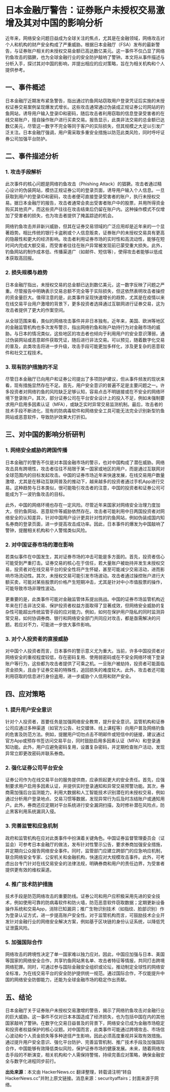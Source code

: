 # 日本金融厅警告：证券账户未授权交易激增及其对中国的影响分析

近年来，网络安全问题日益成为全球关注的焦点，尤其是在金融领域，网络攻击对个人和机构的财产安全构成了严重威胁。根据日本金融厅（FSA）发布的最新警告，与证券账户相关的未授权交易金额已高达数亿美元。这一事件不仅凸显了网络钓鱼攻击的猖獗，也为全球金融行业的安全防护敲响了警钟。本文将从事件描述与分析入手，探讨其对中国的影响，并提出相应的应对策略，旨在为相关机构和个人提供参考。

## 一、事件概述

日本金融厅近期发布紧急警告，指出通过钓鱼网站窃取用户登录凭证后实施的未授权证券交易案例呈现爆发式增长。这些攻击通常通过伪装成正规证券公司网站的钓鱼网站，诱导用户输入登录ID和密码，随后攻击者利用窃取的信息登录受害者的在线交易账户，擅自操作账户进行买卖交易。报告显示，此类非法交易的总金额已达数亿美元，尽管这一数字不完全等同于客户的实际损失，但其规模之大足以引发广泛关注。日本金融厅强调，用户需采取多重安全措施以防范此类风险，同时呼吁证券公司加强平台防护。

## 二、事件描述分析

### 1. 攻击手段解析

此次事件的核心问题是网络钓鱼攻击（Phishing Attack）的猖獗。攻击者通过精心设计的伪装网站，模仿正规证券公司的登录页面，诱导用户输入个人信息。一旦获取到用户的登录ID和密码，攻击者便可直接登录受害者的账户，执行未授权交易。据日本金融厅的报告，攻击者通常会卖出受害者账户中的股票，并用所得资金购买其他资产，而这些资产往往在攻击结束后仍留在账户内。这种操作模式不仅增加了受害者的损失，也为攻击者提供了掩盖踪迹的机会。

网络钓鱼攻击并非新兴威胁，但其在证券交易领域的广泛应用却是近年来的一个显著趋势。相比传统的银行卡盗刷或个人信息贩卖，证券账户的未授权交易具有更高的隐蔽性和更大的经济影响。攻击者利用证券市场的实时性和高流动性，能够在短时间内完成大额交易，而受害者往往在账户异常被发现前已蒙受重大损失。此外，钓鱼网站的制作成本低、传播渠道广（如邮件、短信等），使得攻击者能够以低成本获取高回报。

### 2. 损失规模与趋势

日本金融厅指出，未授权交易的总金额已达到数亿美元，这一数字反映了问题之严重。尽管报告中明确表示交易总额不完全等于实际损失，但这依然表明攻击者操控的资金量巨大。值得注意的是，此类事件呈现快速增长的趋势，尤其是在疫情以来在线交易平台用户激增的背景下，更多投资者选择通过互联网进行证券交易，这为攻击者提供了更大的作案空间。

从全球范围来看，类似的网络攻击事件并非日本独有。近年来，美国、欧洲等地区的金融监管机构也多次发布警示，指出网络钓鱼和账户劫持行为对金融市场的威胁。与日本的情况类似，这些地区的攻击者也倾向于利用用户的安全意识薄弱，通过伪装网站或恶意邮件获取凭证，随后进行非法交易。可以预见，随着数字化交易的普及，此类攻击将进一步升级，攻击手段可能更加多样化，涉及更复杂的恶意软件和社交工程技术。

### 3. 现有防护措施的不足

尽管日本金融厅已向用户和证券公司提出了多项防护建议，但从事件频发的现状来看，现有措施显然存在不足。首先，用户安全意识的普遍不足是主要问题之一。许多投资者对网络钓鱼的风险缺乏足够认知，容易点击不明链接或在不安全的网络环境下登录账户。其次，部分证券公司在平台安全设计上的投入不足，例如未强制要求用户启用多因素认证（MFA），或缺乏实时异常交易监测机制。最后，攻击者的技术手段不断进化，现有的防病毒软件和网络安全工具可能无法完全识别新型钓鱼网站或恶意软件，导致防护效果大打折扣。

## 三、对中国的影响分析研判

### 1. 网络安全威胁的跨国传播

日本金融厅的警告不仅是对本国金融市场的警示，也对中国构成了潜在威胁。网络攻击具有跨境性，攻击者往往不局限于某一国家或地区的用户，而是通过互联网对全球范围内的目标发起攻击。中国的证券市场近年来快速发展，在线交易用户数量激增，尤其是在移动互联网普及的推动下，越来越多的投资者通过手机App进行交易。这种趋势与日本类似，很可能吸引攻击者的注意，中国的投资者和证券公司可能成为下一波钓鱼攻击的目标。

此外，中国的网络环境也存在一定风险。尽管近年来国家对网络安全治理力度加大，但钓鱼网站、恶意软件等威胁依然存在。攻击者可能利用中日两国投资者对网络安全的认知差异，针对中国用户设计更具针对性的钓鱼网站，例如伪装成国内知名券商的登录页面，进一步提高攻击成功率。因此，日本事件的爆发为中国敲响了警钟，提醒相关机构和个人警惕类似风险。

### 2. 对中国证券市场的潜在影响

若类似事件在中国发生，其对证券市场的冲击可能是多方面的。首先，投资者信心可能受到严重打击。证券交易的核心在于信任，若大量账户被劫持并发生未授权交易，投资者对在线交易平台的安全性将产生怀疑，甚至可能减少交易活动，进而影响市场流动性。其次，未授权交易可能引发市场波动。攻击者通过操控账户进行大额买卖，可能对某些股票的价格产生短期冲击，尤其是针对中小市值股票的操作，可能导致市场非理性波动。

更重要的是，此类事件可能对金融监管体系提出挑战。中国的证券市场监管机构近年来在打击非法交易、保护投资者权益方面取得了显著成效，但网络安全威胁的复杂性可能超出传统监管手段的应对能力。例如，如何在保护用户隐私的同时监测异常交易，如何协调券商、银行和网络安全部门共同应对攻击，都是亟需解决的问题。若应对不力，可能进一步放大事件影响。

### 3. 对个人投资者的直接威胁

对中国个人投资者而言，日本事件的警示意义尤为重大。当前，许多中国投资者对网络安全的重视程度较低，存在密码复用、使用弱密码或在不安全网络环境下登录账户等行为，这些都为攻击者提供了可乘之机。一旦账户被劫持，投资者可能面临资金损失，且由于证券交易的特殊性，追回损失的难度较大。此外，攻击者还可能利用窃取的信息进行身份盗用，进一步威胁个人信用和财产安全。

## 四、应对策略

### 1. 提升用户安全意识

针对个人投资者，首要任务是加强网络安全教育，提升安全意识。监管机构和证券公司应通过多种渠道（如官方公告、社交媒体、线上课程等）向用户普及网络钓鱼的危害及防范方法。例如，提醒用户切勿点击不明邮件或短信中的链接，建议通过官方App或预存书签访问交易平台，同时鼓励启用多因素认证（MFA）和登录通知功能。此外，用户应避免密码复用，设置复杂密码，并定期检查账户活动，发现异常立即更改密码并联系券商。

### 2. 强化证券公司平台安全

证券公司作为在线交易平台的服务提供商，应承担起更大的安全责任。首先，应强制要求用户启用多因素认证，并提供实时登录通知和异常交易预警功能。其次，券商需加强后台监测能力，利用大数据和人工智能技术识别潜在的未授权交易，例如通过分析用户登录地点、交易习惯等数据，发现异常行为后及时冻结账户或通知用户。此外，券商还应定期对平台系统进行安全漏洞扫描，及时修补潜在风险点，防止黑客利用系统漏洞入侵。

### 3. 完善监管和应急机制

政府和监管机构在应对此类事件中扮演着关键角色。中国证券监督管理委员会（证监会）可参考日本金融厅的做法，发布针对性警示公告，要求券商加强安全措施，并定期向公众报告网络安全事件。同时，监管部门应建立跨部门的应急响应机制，联合网络安全专家、公安机关和金融机构，快速应对大规模攻击事件。此外，可考虑出台专门针对在线交易安全的法律法规，明确券商和用户的责任边界，为受害者提供更有效的维权渠道。

### 4. 推广技术防护措施

技术手段是防范网络攻击的重要防线。证券公司和用户应积极采用先进的安全技术，例如使用可靠的防病毒软件和防火墙，防范恶意软件窃取数据；定期更新设备操作系统和交易App，消除已知漏洞；推广生物识别技术（如指纹、脸部识别）作为登录认证方式，进一步提高账户安全性。对于监管机构而言，可鼓励技术企业开发针对金融行业的网络安全解决方案，例如基于区块链的身份认证系统，以降低凭证泄露风险。

### 5. 加强国际合作

网络攻击的跨境性决定了单一国家难以独力应对。因此，中国应加强与日本、美国等国家的网络安全合作，共享钓鱼网站黑名单、攻击者特征等情报，共同打击跨境网络犯罪。同时，可通过参与国际金融安全组织或论坛，推动制定全球性的网络安全标准，为在线交易平台的安全防护提供统一规范。通过国际合作，不仅能提升中国的网络安全防御能力，还能为全球金融市场的稳定作出贡献。

## 五、结论

日本金融厅关于证券账户未授权交易激增的警告，揭示了网络钓鱼攻击对金融行业的巨大威胁。这一事件不仅对日本本国造成了经济损失，也为包括中国在内的其他国家敲响了警钟。在数字化交易日益普及的背景下，网络安全已成为金融市场稳定和投资者权益保护的核心议题。对中国而言，此类事件可能通过跨境攻击、市场信心波动和个人资金损失等多种途径产生影响，因此必须高度重视并采取有效措施。通过提升用户安全意识、强化平台防护、完善监管机制、推广技术手段及加强国际合作，中国能够有效降低类似风险，保护证券市场的健康发展。未来，随着网络攻击手段的不断演变，相关机构和个人需保持警惕，持续完善应对策略，确保金融安全与数字化进程同步前行。

**出处来源**：本文由 HackerNews.cc 翻译整理，转载请注明“转自 HackerNews.cc”并附上原文链接。消息来源：securityaffairs；封面来源于网络。